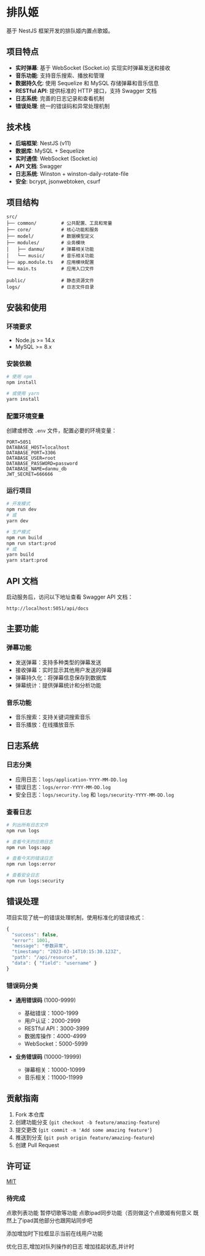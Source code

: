 # 排队姬

基于 NestJS 框架开发的排队姬内置点歌姬。

## 项目特点

- **实时弹幕**: 基于 WebSocket (Socket.io) 实现实时弹幕发送和接收
- **音乐功能**: 支持音乐搜索、播放和管理
- **数据持久化**: 使用 Sequelize 和 MySQL 存储弹幕和音乐信息
- **RESTful API**: 提供标准的 HTTP 接口，支持 Swagger 文档
- **日志系统**: 完善的日志记录和查看机制
- **错误处理**: 统一的错误码和异常处理机制

## 技术栈

- **后端框架**: NestJS (v11)
- **数据库**: MySQL + Sequelize
- **实时通信**: WebSocket (Socket.io)
- **API 文档**: Swagger
- **日志系统**: Winston + winston-daily-rotate-file
- **安全**: bcrypt, jsonwebtoken, csurf

## 项目结构

```
src/
├── common/         # 公共配置、工具和常量
├── core/           # 核心功能和服务
├── model/          # 数据模型定义
├── modules/        # 业务模块
│   ├── danmu/      # 弹幕相关功能
│   └── music/      # 音乐相关功能
├── app.module.ts   # 应用模块配置
└── main.ts         # 应用入口文件

public/             # 静态资源文件
logs/               # 日志文件目录
```

## 安装和使用

### 环境要求

- Node.js >= 14.x
- MySQL >= 8.x

### 安装依赖

```bash
# 使用 npm
npm install

# 或使用 yarn
yarn install
```

### 配置环境变量

创建或修改 `.env` 文件，配置必要的环境变量：

```
PORT=5051
DATABASE_HOST=localhost
DATABASE_PORT=3306
DATABASE_USER=root
DATABASE_PASSWORD=password
DATABASE_NAME=danmu_db
JWT_SECRET=666666
```

### 运行项目

```bash
# 开发模式
npm run dev
# 或
yarn dev

# 生产模式
npm run build
npm run start:prod
# 或
yarn build
yarn start:prod
```

## API 文档

启动服务后，访问以下地址查看 Swagger API 文档：

```
http://localhost:5051/api/docs
```

## 主要功能

### 弹幕功能

- 发送弹幕：支持多种类型的弹幕发送
- 接收弹幕：实时显示其他用户发送的弹幕
- 弹幕持久化：将弹幕信息保存到数据库
- 弹幕统计：提供弹幕统计和分析功能

### 音乐功能

- 音乐搜索：支持关键词搜索音乐
- 音乐播放：在线播放音乐

## 日志系统

### 日志分类

- 应用日志：`logs/application-YYYY-MM-DD.log`
- 错误日志：`logs/error-YYYY-MM-DD.log`
- 安全日志：`logs/security.log` 和 `logs/security-YYYY-MM-DD.log`

### 查看日志

```bash
# 列出所有日志文件
npm run logs

# 查看今天的应用日志
npm run logs:app

# 查看今天的错误日志
npm run logs:error

# 查看安全日志
npm run logs:security
```

## 错误处理

项目实现了统一的错误处理机制，使用标准化的错误格式：

```typescript
{
  "success": false,
  "error": 1001,
  "message": "参数异常",
  "timestamp": "2023-03-14T10:15:30.123Z",
  "path": "/api/resource",
  "data": { "field": "username" }
}
```

### 错误码分类

- **通用错误码** (1000-9999)
  - 基础错误：1000-1999
  - 用户认证：2000-2999
  - RESTful API：3000-3999
  - 数据库操作：4000-4999
  - WebSocket：5000-5999

- **业务错误码** (10000-19999)
  - 弹幕相关：10000-10999
  - 音乐相关：11000-11999

## 贡献指南

1. Fork 本仓库
2. 创建功能分支 (`git checkout -b feature/amazing-feature`)
3. 提交更改 (`git commit -m 'Add some amazing feature'`)
4. 推送到分支 (`git push origin feature/amazing-feature`)
5. 创建 Pull Request

## 许可证

[MIT](LICENSE)

### 待完成
点歌列表功能 暂停切歌等功能
点歌ipad同步功能（否则做这个点歌姬有何意义
既然上了ipad其他部分也跟网站同步吧

添加增加时下拉框显示当前在线用户功能

优化日志,增加对队列操作的日志
增加挂起状态,并计时
